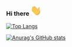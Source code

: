 ### Hi there <img src="https://raw.githubusercontent.com/parth-27/parth-27/master/Hi.gif" width="30px">

[![Top Langs](https://github-readme-stats.vercel.app/api/top-langs/?username=vietbuiminh&layout=compact)](https://github.com/anuraghazra/github-readme-stats)

[![Anurag's GitHub stats](https://github-readme-stats.vercel.app/api?username=vietbuiminh)](https://github.com/anuraghazra/github-readme-stats)


<!--
**vietbuiminh/vietbuiminh** is a ✨ _special_ ✨ repository because its `README.md` (this file) appears on your GitHub profile.

Here are some ideas to get you started:

- 🔭 I’m currently working on ...
- 🌱 I’m currently learning ...
- 👯 I’m looking to collaborate on ...
- 🤔 I’m looking for help with ...
- 💬 Ask me about ...
- 📫 How to reach me: ...
- 😄 Pronouns: ...
- ⚡ Fun fact: ...
-->

